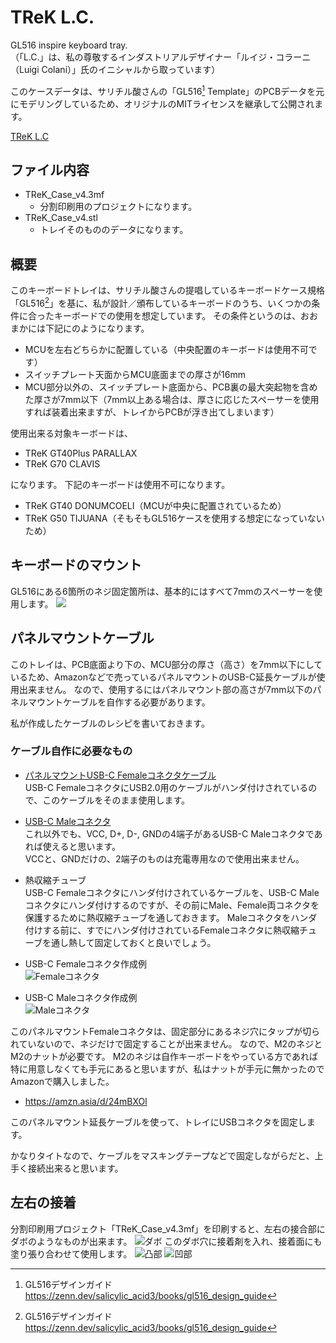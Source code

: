 # TReK L.C.
GL516 inspire keyboard tray.  
（「L.C.」は、私の尊敬するインダストリアルデザイナー「ルイジ・コラーニ（Luigi Colani）」氏のイニシャルから取っています）

このケースデータは、サリチル酸さんの「GL516[^1] Template」のPCBデータを元にモデリングしているため、オリジナルのMITライセンスを継承して公開されます。

[TReK L.C](./PXL_0000.jpg)

## ファイル内容
- TReK_Case_v4.3mf
  - 分割印刷用のプロジェクトになります。
- TReK_Case_v4.stl
  - トレイそのもののデータになります。

## 概要
このキーボードトレイは、サリチル酸さんの提唱しているキーボードケース規格「GL516[^1]」を基に、私が設計／頒布しているキーボードのうち、いくつかの条件に合ったキーボードでの使用を想定しています。
その条件というのは、おおまかには下記にのようになります。

- MCUを左右どちらかに配置している（中央配置のキーボードは使用不可です）
- スイッチプレート天面からMCU底面までの厚さが16mm
- MCU部分以外の、スイッチプレート底面から、PCB裏の最大突起物を含めた厚さが7mm以下（7mm以上ある場合は、厚さに応じたスペーサーを使用すれば装着出来ますが、トレイからPCBが浮き出てしまいます）

使用出来る対象キーボードは、

- TReK GT40Plus PARALLAX
- TReK G70 CLAVIS

になります。
下記のキーボードは使用不可になります。
- TReK GT40 DONUMCOELI（MCUが中央に配置されているため）
- TReK G50 TIJUANA（そもそもGL516ケースを使用する想定になっていないため）

## キーボードのマウント
GL516にある6箇所のネジ固定箇所は、基本的にはすべて7mmのスペーサーを使用します。
![](./PXL_0003.jpg)

## パネルマウントケーブル
このトレイは、PCB底面より下の、MCU部分の厚さ（高さ）を7mm以下にしているため、Amazonなどで売っているパネルマウントのUSB-C延長ケーブルが使用出来ません。
なので、使用するにはパネルマウント部の高さが7mm以下のパネルマウントケーブルを自作する必要があります。

私が作成したケーブルのレシピを書いておきます。

### ケーブル自作に必要なもの
- [パネルマウントUSB-C Femaleコネクタケーブル](https://amzn.asia/d/55BpzSk)  
USB-C FemaleコネクタにUSB2.0用のケーブルがハンダ付けされているので、このケーブルをそのまま使用します。
- [USB-C Maleコネクタ](https://amzn.asia/d/052WZSY)  
これ以外でも、VCC, D+, D-, GNDの4端子があるUSB-C Maleコネクタであれば使えると思います。  
VCCと、GNDだけの、2端子のものは充電専用なので使用出来ません。
- 熱収縮チューブ  
USB-C Femaleコネクタにハンダ付けされているケーブルを、USB-C Maleコネクタにハンダ付けするのですが、その前にMale、Female両コネクタを保護するために熱収縮チューブを通しておきます。
Maleコネクタをハンダ付けする前に、すでにハンダ付けされているFemaleコネクタに熱収縮チューブを通し熱して固定しておくと良いでしょう。

- USB-C Femaleコネクタ作成例  
![Femaleコネクタ](./PXL_0001.jpg)
- USB-C Maleコネクタ作成例  
![Maleコネクタ](./PXL_0002.jpg)

このパネルマウントFemaleコネクタは、固定部分にあるネジ穴にタップが切られていないので、ネジだけで固定することが出来ません。
なので、M2のネジとM2のナットが必要です。
M2のネジは自作キーボードをやっている方であれば特に用意しなくても手元にあると思いますが、私はナットが手元に無かったのでAmazonで購入しました。
- https://amzn.asia/d/24mBXOl

このパネルマウント延長ケーブルを使って、トレイにUSBコネクタを固定します。

かなりタイトなので、ケーブルをマスキングテープなどで固定しながらだと、上手く接続出来ると思います。

## 左右の接着
分割印刷用プロジェクト「TReK_Case_v4.3mf」を印刷すると、左右の接合部にダボのようなものが出来ます。
![ダボ](./PXL_0004.jpg)
このダボ穴に接着剤を入れ、接着面にも塗り張り合わせて使用します。
![凸部](./PXL_0005.jpg)
![凹部](./PXL_0006.jpg)

[^1]: GL516デザインガイド https://zenn.dev/salicylic_acid3/books/gl516_design_guide
